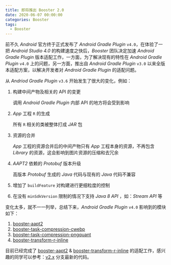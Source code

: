 ```yaml
---
title: 即将推出 Booster 2.0
date: 2020-06-07 00:00:00
categories: Booster
tags:
  - Booster
---
```


前不久 *Android* 官方终于正式发布了 *Android Gradle Plugin* `v4.0`，在体验了一把 *Android Studio 4.0* 的构建速度之快后，*Booster* 团队决定加速 *Android Gradle Plugin* 版本适配工作，一方面，为了解决现有的特性在 *Android Gradle Plugin* `v4.0` 上的问题，另一方面，推出自 *Android Gradle Plugin* `v3.0` 以来全版本适配方案，以解决开发者对 *Android Gradle Plugin* 的适配问题。

从 *Andriod Gradle Plugin* `v3.6` 开始发生了很大的变化，例如：

1. 构建中间产物及相关的 API 的变更

    调用 *Android Gradle Plugin* 内部 API 的地方将会受到影响

1. *App* 工程 `R` 的生成

    所有 `R` 相关的类被整体打成 *JAR* 包

1. 资源的合并

    *App* 工程的资源合并后的中间产物只有 *App* 工程本身的资源，不再包含 *Library* 的资源，这会影响到图片资源的压缩和去冗余

1. *AAPT2* 依赖的 *Protobuf* 版本升级

    高版本 *Protobuf* 生成的 *Java* 代码与现有的 *Java* 代码不兼容

1. 增加了 `buildFeature` 对构建进行更细粒度的控制
1. 在没有 `minSdkVersion` 限制的情况下支持 *Java 8 API* ，如：*Stream API* 等

变化太多，就不一一列举，总结下来，*Android Gradle Plugin* `v4.0` 影响到的模块如下：

1. [booster-aapt2](https://github.com/didi/booster/tree/master/booster-aapt2)
1. [booster-task-compression-cwebp](https://github.com/didi/booster/tree/master/booster-task-compression-cwebp)
1. [booster-task-compression-pngquant](https://github.com/didi/booster/tree/master/booster-task-compression-pngquant)
1. [booster-transform-r-inline](https://github.com/didi/booster/tree/master/booster-transform-r-inline)

目前已经完成了 [booster-aapt2](https://github.com/didi/booster/tree/master/booster-aapt2) & [booster-transform-r-inline](https://github.com/didi/booster/tree/master/booster-transform-r-inline) 的适配工作，感兴趣的同学可以参考：[v2.x](https://github.com/didi/booster/tree/v2.x) 分支最新的代码。
